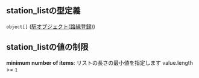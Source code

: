 ## station\_listの型定義

`object[]` ([駅オブジェクト(路線登録)](line_detail-properties-登録駅リスト-駅オブジェクト路線登録.md))

## station\_listの値の制限

**minimum number of items**: リストの長さの最小値を指定します value.length >= `1`
